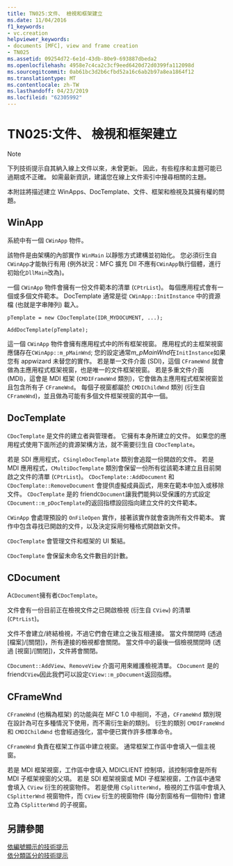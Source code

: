 ```yaml
---
title: TN025:文件、 檢視和框架建立
ms.date: 11/04/2016
f1_keywords:
- vc.creation
helpviewer_keywords:
- documents [MFC], view and frame creation
- TN025
ms.assetid: 09254d72-6e1d-43db-80e9-693887dbeda2
ms.openlocfilehash: 4958e7c4ca2c3cf9eed6420d72d0399fa112098d
ms.sourcegitcommit: 0ab61bc3d2b6cfbd52a16c6ab2b97a8ea1864f12
ms.translationtype: MT
ms.contentlocale: zh-TW
ms.lasthandoff: 04/23/2019
ms.locfileid: "62305992"
---
```

# <a name="tn025-document-view-and-frame-creation"></a>TN025:文件、 檢視和框架建立

> [!NOTE]
>  下列技術提示自其納入線上文件以來，未曾更新。 因此，有些程序和主題可能已過期或不正確。 如需最新資訊，建議您在線上文件索引中搜尋相關的主題。

本附註將描述建立 WinApps、DocTemplate、文件、框架和檢視及其擁有權的問題。

## <a name="winapp"></a>WinApp

系統中有一個 `CWinApp` 物件。

該物件是由架構的內部實作 `WinMain` 以靜態方式建構並初始化。 您必須衍生自`CWinApp`才能執行有用 (例外狀況：MFC 擴充 Dll 不應有`CWinApp`執行個體，進行初始化`DllMain`改為)。

一個 `CWinApp` 物件會擁有一份文件範本的清單 (`CPtrList`)。 每個應用程式會有一個或多個文件範本。 DocTemplate 通常是從 `CWinApp::InitInstance` 中的資源檔 (也就是字串陣列) 載入。

```
pTemplate = new CDocTemplate(IDR_MYDOCUMENT, ...);

AddDocTemplate(pTemplate);
```

這一個 `CWinApp` 物件會擁有應用程式中的所有框架視窗。 應用程式的主框架視窗應儲存在`CWinApp::m_pMainWnd`; 您的設定通常*m_pMainWnd*在`InitInstance`如果您有 appwizard 未替您的實作。 若是單一文件介面 (SDI)，這個 `CFrameWnd` 就會做為主應用程式框架視窗，也是唯一的文件框架視窗。 若是多重文件介面 (MDI)，這會是 MDI 框架 (`CMDIFrameWnd` 類別)，它會做為主應用程式框架視窗並且包含所有子 `CFrameWnd`。 每個子視窗都屬於 `CMDIChildWnd` 類別 (衍生自 `CFrameWnd`)，並且做為可能有多個文件框架視窗的其中一個。

## <a name="doctemplates"></a>DocTemplate

`CDocTemplate` 是文件的建立者與管理者。 它擁有本身所建立的文件。 如果您的應用程式使用下面所述的資源架構方法，就不需要衍生自 `CDocTemplate`。

若是 SDI 應用程式，`CSingleDocTemplate` 類別會追蹤一份開啟的文件。 若是 MDI 應用程式，`CMultiDocTemplate` 類別會保留一份所有從該範本建立且目前開啟之文件的清單 (`CPtrList`)。 `CDocTemplate::AddDocument` 和 `CDocTemplate::RemoveDocument` 會提供虛擬成員函式，用來在範本中加入或移除文件。 `CDocTemplate` 是的 friend`CDocument`讓我們能夠以受保護的方式設定`CDocument::m_pDocTemplate`的返回指標設回指向建立文件的文件範本。

`CWinApp` 會處理預設的 `OnFileOpen` 實作，接著該實作就會查詢所有文件範本。 實作中包含尋找已開啟的文件，以及決定採用何種格式開啟新文件。

`CDocTemplate` 會管理文件和框架的 UI 繫結。

`CDocTemplate` 會保留未命名文件數目的計數。

## <a name="cdocument"></a>CDocument

A`CDocument`擁有者`CDocTemplate`。

文件會有一份目前正在檢視文件之已開啟檢視 (衍生自 `CView`) 的清單 (`CPtrList`)。

文件不會建立/終結檢視，不過它們會在建立之後互相連接。 當文件關閉時 (透過 [檔案]/[關閉])，所有連接的檢視都會關閉。 當文件中的最後一個檢視關閉時 (透過 [視窗]/[關閉])，文件將會關閉。

`CDocument::AddView`、`RemoveView` 介面可用來維護檢視清單。 `CDocument` 是的 friend`CView`因此我們可以設定`CView::m_pDocument`返回指標。

## <a name="cframewnd"></a>CFrameWnd

`CFrameWnd` (也稱為框架) 的功能與在 MFC 1.0 中相同，不過，`CFrameWnd` 類別現在設計為可在多種情況下使用，而不需衍生新的類別。 衍生的類別 `CMDIFrameWnd` 和 `CMDIChildWnd` 也會經過強化，當中便已實作許多標準命令。

`CFrameWnd` 負責在框架工作區中建立視窗。 通常框架工作區中會填入一個主視窗。

若是 MDI 框架視窗，工作區中會填入 MDICLIENT 控制項，該控制項會是所有 MDI 子框架視窗的父項。 若是 SDI 框架視窗或 MDI 子框架視窗，工作區中通常會填入 `CView` 衍生的視窗物件。 若是使用 `CSplitterWnd`，檢視的工作區中會填入 `CSplitterWnd` 視窗物件，而 `CView` 衍生的視窗物件 (每分割窗格有一個物件) 會建立為 `CSplitterWnd` 的子視窗。

## <a name="see-also"></a>另請參閱

[依編號顯示的技術提示](../mfc/technical-notes-by-number.md)<br/>
[依分類區分的技術提示](../mfc/technical-notes-by-category.md)
